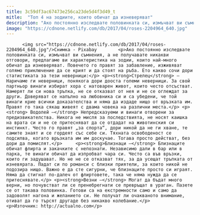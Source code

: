 ```yaml
---
title: 3c59df3ac67473e256ca23de5d4f3d49_t
mitle:  "Топ 4 на зодиите, които обичат да изневеряват"
description: "Ако постоянно изследвате половинката си, измъчват ви съмнения, а не получавате никакви отговори, предлагаме ви характеристика на зодии, които най-много обичат да изневеряват. Повечето го правят за забавление, изживяват голямо приключение да се крият и да стоят на ръба. Ето какво сочи дори статистиката за тези неверници: Стрелец – Наричаме ги неверници, понякога дори дооста …"
image: "https://cdnone.netlify.com/db/2017/04/roses-2204964_640.jpg"
---
```


          <img src="https://cdnone.netlify.com/db/2017/04/roses-2204964_640.jpg"/>Снимка - Pixabay        <p>Ако постоянно изследвате половинката си, измъчват ви съмнения, а не получавате никакви отговори, предлагаме ви характеристика на зодии, които най-много обичат да изневеряват. Повечето го правят за забавление, изживяват голямо приключение да се крият и да стоят на ръба. Ето какво сочи дори статистиката за тези неверници:</p> <p><strong>Стрелец</strong> – Наричаме ги неверници, понякога дори дооста големи неверници. За свой партньор винаги избират хора с натоварен живот, които често отсъстват. Намерят ли си нова тръпка, не се отказват от нея и не се оглеждат за други. Доверяват се напълно на любовника си и са убедени, че той винаги крие всички доказателства и няма да издаде нищо от връзката им. Правят го така сякаш живеят с двама човека на различни места.</p> <p><strong> Водолей –</strong> Непредсказуеми и винаги отворени за предизвикателства. Никога не мисля за последствията, не носят каишка на врата си и не се притесняват да се отдадат на животинския си инстинкт. Често го правят „за спорта“, дори никой да не ги хване, те самите знаят и се гордеят със себе си. Тяхната освободеност се подсилва, когато връзката им им доскучае. Тогава просто действат, без дори да помислят.</p>     <p><strong>Близнаци –</strong> Близнаците обичат флирта и закачките с непознати. Независимо дали в бар или в парка, те винаги обичат да изпробват чара си. Често са във връзки, които ги задушават. Но не не се отказват тях, за да усещат тръпката от изневярата. Падат си по романси с близки приятели, за които никой не подозира нищо. Важно е да сте сигурни, че близнаците просто си играят. Няма да стигнат по-далеч от флиртовете, така че няма нужда да се притеснявате.</p> <p><strong>Везни –</strong> Могат да бъдат много верни, но почувстват ли се пренебрегнати се превръщат в ураган. Пазете се от такава половинка. Готови са на екстремности само и само да задоволят нагона и желанието си. Не получат ли очакваното внимание, отиват да го търсят другаде без никакво колебание.</p> <p>Източник: http://actualno.com</p>        